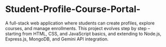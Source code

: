 # Student-Profile-Course-Portal-
A full-stack web application where students can create profiles, explore courses, and manage enrollments. This project evolves step by step – starting from HTML, CSS, and JavaScript basics, and extending to Node.js, Express.js, MongoDB, and Gemini API integration.

